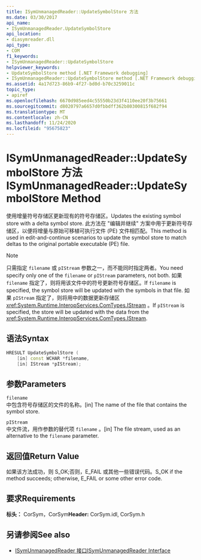 ```yaml
---
title: ISymUnmanagedReader::UpdateSymbolStore 方法
ms.date: 03/30/2017
api_name:
- ISymUnmanagedReader.UpdateSymbolStore
api_location:
- diasymreader.dll
api_type:
- COM
f1_keywords:
- ISymUnmanagedReader::UpdateSymbolStore
helpviewer_keywords:
- UpdateSymbolStore method [.NET Framework debugging]
- ISymUnmanagedReader::UpdateSymbolStore method [.NET Framework debugging]
ms.assetid: 4a17d723-86b9-4f27-bd0d-b70c3259011c
topic_type:
- apiref
ms.openlocfilehash: 6670d985eed4c55550b23d3f4110ee20f3b75661
ms.sourcegitcommit: d8020797a6657d0fbbdff362b80300815f682f94
ms.translationtype: MT
ms.contentlocale: zh-CN
ms.lasthandoff: 11/24/2020
ms.locfileid: "95675823"
---
```

# <a name="isymunmanagedreaderupdatesymbolstore-method"></a><span data-ttu-id="79087-102">ISymUnmanagedReader::UpdateSymbolStore 方法</span><span class="sxs-lookup"><span data-stu-id="79087-102">ISymUnmanagedReader::UpdateSymbolStore Method</span></span>

<span data-ttu-id="79087-103">使用增量符号存储区更新现有的符号存储区。</span><span class="sxs-lookup"><span data-stu-id="79087-103">Updates the existing symbol store with a delta symbol store.</span></span> <span data-ttu-id="79087-104">此方法在 "编辑并继续" 方案中用于更新符号存储区，以便将增量与原始可移植可执行文件 (PE) 文件相匹配。</span><span class="sxs-lookup"><span data-stu-id="79087-104">This method is used in edit-and-continue scenarios to update the symbol store to match deltas to the original portable executable (PE) file.</span></span>  
  
> [!NOTE]
> <span data-ttu-id="79087-105">只需指定 `filename` 或 `pIStream` 参数之一，而不能同时指定两者。</span><span class="sxs-lookup"><span data-stu-id="79087-105">You need specify only one of the `filename` or `pIStream` parameters, not both.</span></span> <span data-ttu-id="79087-106">如果 `filename` 指定了，则将用该文件中的符号更新符号存储区。</span><span class="sxs-lookup"><span data-stu-id="79087-106">If `filename` is specified, the symbol store will be updated with the symbols in that file.</span></span> <span data-ttu-id="79087-107">如果 `pIStream` 指定了，则将用中的数据更新存储区 <xref:System.Runtime.InteropServices.ComTypes.IStream> 。</span><span class="sxs-lookup"><span data-stu-id="79087-107">If `pIStream` is specified, the store will be updated with the data from the <xref:System.Runtime.InteropServices.ComTypes.IStream>.</span></span>  
  
## <a name="syntax"></a><span data-ttu-id="79087-108">语法</span><span class="sxs-lookup"><span data-stu-id="79087-108">Syntax</span></span>  
  
```cpp  
HRESULT UpdateSymbolStore (  
    [in] const WCHAR *filename,  
    [in] IStream *pIStream);  
```  
  
## <a name="parameters"></a><span data-ttu-id="79087-109">参数</span><span class="sxs-lookup"><span data-stu-id="79087-109">Parameters</span></span>  

 `filename`  
 <span data-ttu-id="79087-110">中包含符号存储区的文件的名称。</span><span class="sxs-lookup"><span data-stu-id="79087-110">[in] The name of the file that contains the symbol store.</span></span>  
  
 `pIStream`  
 <span data-ttu-id="79087-111">中文件流，用作参数的替代项 `filename` 。</span><span class="sxs-lookup"><span data-stu-id="79087-111">[in] The file stream, used as an alternative to the `filename` parameter.</span></span>  
  
## <a name="return-value"></a><span data-ttu-id="79087-112">返回值</span><span class="sxs-lookup"><span data-stu-id="79087-112">Return Value</span></span>  

 <span data-ttu-id="79087-113">如果该方法成功，则 S_OK;否则，E_FAIL 或其他一些错误代码。</span><span class="sxs-lookup"><span data-stu-id="79087-113">S_OK if the method succeeds; otherwise, E_FAIL or some other error code.</span></span>  
  
## <a name="requirements"></a><span data-ttu-id="79087-114">要求</span><span class="sxs-lookup"><span data-stu-id="79087-114">Requirements</span></span>  

 <span data-ttu-id="79087-115">**标头：** CorSym，CorSym</span><span class="sxs-lookup"><span data-stu-id="79087-115">**Header:** CorSym.idl, CorSym.h</span></span>  
  
## <a name="see-also"></a><span data-ttu-id="79087-116">另请参阅</span><span class="sxs-lookup"><span data-stu-id="79087-116">See also</span></span>

- [<span data-ttu-id="79087-117">ISymUnmanagedReader 接口</span><span class="sxs-lookup"><span data-stu-id="79087-117">ISymUnmanagedReader Interface</span></span>](isymunmanagedreader-interface.md)

